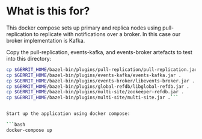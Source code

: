 # What is this for?

This docker compose sets up primary and replica nodes using pull-replication to
replicate with notifications over a broker. In this case our broker
implementation is Kafka.

Copy the pull-replication, events-kafka, and events-broker artefacts to test
into this directory:

```bash
cp $GERRIT_HOME/bazel-bin/plugins/pull-replication/pull-replication.jar .
cp $GERRIT_HOME/bazel-bin/plugins/events-kafka/events-kafka.jar .
cp $GERRIT_HOME/bazel-bin/plugins/events-broker/libevents-broker.jar .
cp $GERRIT_HOME/bazel-bin/plugins/global-refdb/libglobal-refdb.jar .
cp $GERRIT_HOME/bazel-bin/plugins/multi-site/zookeeper-refdb.jar .
cp $GERRIT_HOME/bazel-bin/plugins/multi-site/multi-site.jar .```


Start up the application using docker compose:

```bash
docker-compose up
```
